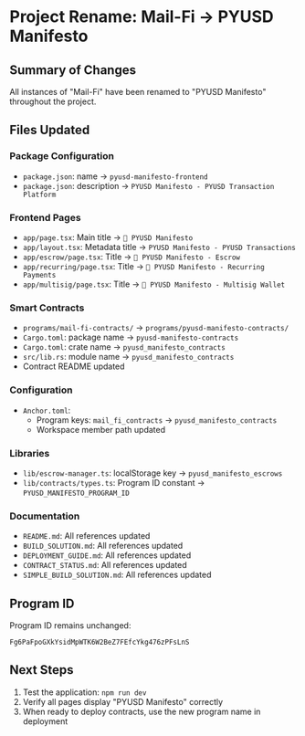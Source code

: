 # Project Rename: Mail-Fi → PYUSD Manifesto

## Summary of Changes

All instances of "Mail-Fi" have been renamed to "PYUSD Manifesto" throughout the project.

## Files Updated

### Package Configuration
- `package.json`: name → `pyusd-manifesto-frontend`
- `package.json`: description → `PYUSD Manifesto - PYUSD Transaction Platform`

### Frontend Pages
- `app/page.tsx`: Main title → `💸 PYUSD Manifesto`
- `app/layout.tsx`: Metadata title → `PYUSD Manifesto - PYUSD Transactions`
- `app/escrow/page.tsx`: Title → `💸 PYUSD Manifesto - Escrow`
- `app/recurring/page.tsx`: Title → `💸 PYUSD Manifesto - Recurring Payments`
- `app/multisig/page.tsx`: Title → `💸 PYUSD Manifesto - Multisig Wallet`

### Smart Contracts
- `programs/mail-fi-contracts/` → `programs/pyusd-manifesto-contracts/`
- `Cargo.toml`: package name → `pyusd-manifesto-contracts`
- `Cargo.toml`: crate name → `pyusd_manifesto_contracts`
- `src/lib.rs`: module name → `pyusd_manifesto_contracts`
- Contract README updated

### Configuration
- `Anchor.toml`: 
  - Program keys: `mail_fi_contracts` → `pyusd_manifesto_contracts`
  - Workspace member path updated
  
### Libraries
- `lib/escrow-manager.ts`: localStorage key → `pyusd_manifesto_escrows`
- `lib/contracts/types.ts`: Program ID constant → `PYUSD_MANIFESTO_PROGRAM_ID`

### Documentation
- `README.md`: All references updated
- `BUILD_SOLUTION.md`: All references updated
- `DEPLOYMENT_GUIDE.md`: All references updated
- `CONTRACT_STATUS.md`: All references updated
- `SIMPLE_BUILD_SOLUTION.md`: All references updated

## Program ID

Program ID remains unchanged:
```
Fg6PaFpoGXkYsidMpWTK6W2BeZ7FEfcYkg476zPFsLnS
```

## Next Steps

1. Test the application: `npm run dev`
2. Verify all pages display "PYUSD Manifesto" correctly
3. When ready to deploy contracts, use the new program name in deployment
